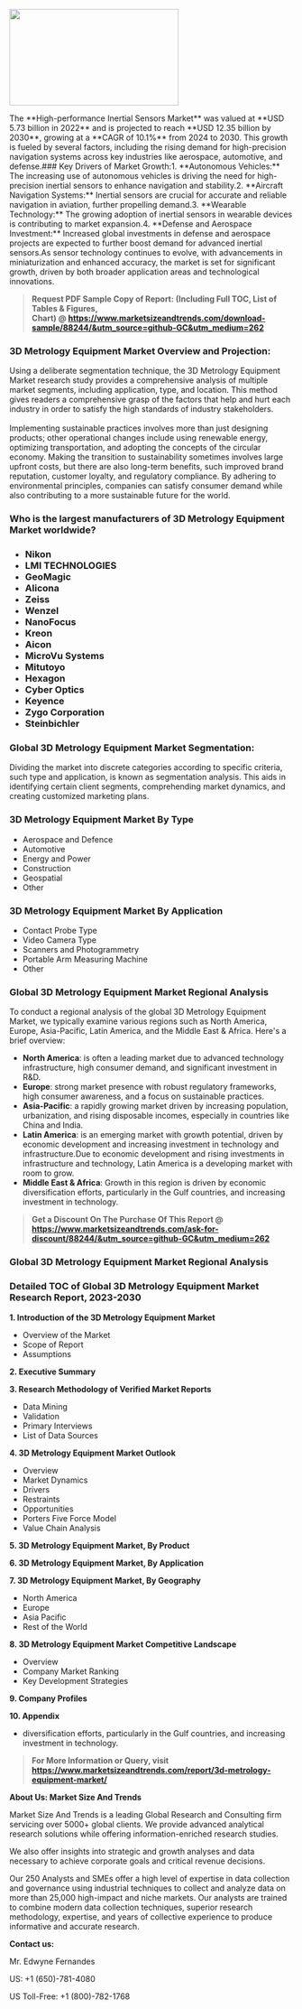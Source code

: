 <p><img class="alignnone size-medium wp-image-20088" src="https://ffe5etoiles.com/wp-content/uploads/2024/12/MST1-300x171.png" alt="" width="300" height="171" /></p>The **High-performance Inertial Sensors Market** was valued at **USD 5.73 billion in 2022** and is projected to reach **USD 12.35 billion by 2030**, growing at a **CAGR of 10.1%** from 2024 to 2030. This growth is fueled by several factors, including the rising demand for high-precision navigation systems across key industries like aerospace, automotive, and defense.### Key Drivers of Market Growth:1. **Autonomous Vehicles:** The increasing use of autonomous vehicles is driving the need for high-precision inertial sensors to enhance navigation and stability.2. **Aircraft Navigation Systems:** Inertial sensors are crucial for accurate and reliable navigation in aviation, further propelling demand.3. **Wearable Technology:** The growing adoption of inertial sensors in wearable devices is contributing to market expansion.4. **Defense and Aerospace Investment:** Increased global investments in defense and aerospace projects are expected to further boost demand for advanced inertial sensors.As sensor technology continues to evolve, with advancements in miniaturization and enhanced accuracy, the market is set for significant growth, driven by both broader application areas and technological innovations.</p><blockquote id="" class=""><strong>Request PDF Sample Copy of Report: (Including Full TOC, List of Tables &amp; Figures, Chart)&nbsp;@&nbsp;<strong><a href="https://www.marketsizeandtrends.com/download-sample/88244/&utm_source=github-GC&utm_medium=262" target="_blank">https://www.marketsizeandtrends.com/download-sample/88244/&utm_source=github-GC&utm_medium=262</a></strong></strong></blockquote><h3 id="" class="">3D Metrology Equipment Market&nbsp;Overview and Projection:</h3><p id="" class="">Using a deliberate segmentation technique, the 3D Metrology Equipment Market research study provides a comprehensive analysis of multiple market segments, including application, type, and location. This method gives readers a comprehensive grasp of the factors that help and hurt each industry in order to satisfy the high standards of industry stakeholders. <br /> <br />Implementing sustainable practices involves more than just designing products; other operational changes include using renewable energy, optimizing transportation, and adopting the concepts of the circular economy. Making the transition to sustainability sometimes involves large upfront costs, but there are also long-term benefits, such improved brand reputation, customer loyalty, and regulatory compliance. By adhering to environmental principles, companies can satisfy consumer demand while also contributing to a more sustainable future for the world.</p><h3 id="" class="">Who is the largest manufacturers of&nbsp;3D Metrology Equipment Market worldwide?</h3><h3 class=""><p><ul><li>Nikon </li><li> LMI TECHNOLOGIES </li><li> GeoMagic </li><li> Alicona </li><li> Zeiss </li><li> Wenzel </li><li> NanoFocus </li><li> Kreon </li><li> Aicon </li><li> MicroVu Systems </li><li> Mitutoyo </li><li> Hexagon </li><li> Cyber Optics </li><li> Keyence </li><li> Zygo Corporation </li><li> Steinbichler</li></ul></p></h3><h3 id="" class="">Global&nbsp;3D Metrology Equipment Market Segmentation:</h3><p id="" class="">Dividing the market into discrete categories according to specific criteria, such type and application, is known as segmentation analysis. This aids in identifying certain client segments, comprehending market dynamics, and creating customized marketing plans.</p><h3 id="" class="">3D Metrology Equipment Market&nbsp;By Type</h3><p><p><ul><li>Aerospace and Defence</li><li> Automotive</li><li> Energy and Power</li><li> Construction</li><li> Geospatial</li><li> Other</p></li></ul></p></p><h3 id="" class="">3D Metrology Equipment Market&nbsp;By Application</h3><p class=""><p><ul><li>Contact Probe Type</li><li> Video Camera Type</li><li> Scanners and Photogrammetry</li><li> Portable Arm Measuring Machine</li><li> Other</li></ul></p></p><h3 id="" class="">Global 3D Metrology Equipment Market Regional Analysis</h3><p id="" class="">To conduct a regional analysis of the global 3D Metrology Equipment Market, we typically examine various regions such as North America, Europe, Asia-Pacific, Latin America, and the Middle East &amp; Africa. Here's a brief overview:</p><ul><li><strong>North America</strong>: is often a leading market due to advanced technology infrastructure, high consumer demand, and significant investment in R&amp;D.</li><li><strong>Europe</strong>: strong market presence with robust regulatory frameworks, high consumer awareness, and a focus on sustainable practices.</li><li><strong>Asia-Pacific</strong>: a rapidly growing market driven by increasing population, urbanization, and rising disposable incomes, especially in countries like China and India.</li><li><strong>Latin America</strong>: is an emerging market with growth potential, driven by economic development and increasing investment in technology and infrastructure.Due to economic development and rising investments in infrastructure and technology, Latin America is a developing market with room to grow.</li><li><strong>Middle East &amp; Africa</strong>: Growth in this region is driven by economic diversification efforts, particularly in the Gulf countries, and increasing investment in technology.</li></ul><blockquote id="" class=""><strong>Get a Discount On The Purchase Of This Report @ <strong><a href="https://www.marketsizeandtrends.com/ask-for-discount/88244/&utm_source=github-GC&utm_medium=262" target="_blank">https://www.marketsizeandtrends.com/ask-for-discount/88244/&utm_source=github-GC&utm_medium=262</a></strong></strong></blockquote><h3 id="" class="">Global 3D Metrology Equipment Market Regional Analysis</h3><h3 id="" class="">Detailed TOC of Global 3D Metrology Equipment Market Research Report, 2023-2030</h3><p id="" class=""><strong>1. Introduction of the 3D Metrology Equipment Market</strong></p><ul><li>Overview of the Market</li><li>Scope of Report</li><li>Assumptions</li></ul><p id="" class=""><strong>2. Executive Summary</strong></p><p id="" class=""><strong>3. Research Methodology of Verified Market Reports</strong></p><ul><li>Data Mining</li><li>Validation</li><li>Primary Interviews</li><li>List of Data Sources</li></ul><p id="" class=""><strong>4. 3D Metrology Equipment Market Outlook</strong></p><ul><li>Overview</li><li>Market Dynamics</li><li>Drivers</li><li>Restraints</li><li>Opportunities</li><li>Porters Five Force Model</li><li>Value Chain Analysis</li></ul><p id="" class=""><strong>5. 3D Metrology Equipment Market, By Product</strong></p><p id="" class=""><strong>6. 3D Metrology Equipment Market, By Application</strong></p><p id="" class=""><strong>7. 3D Metrology Equipment Market, By Geography</strong></p><ul><li>North America</li><li>Europe</li><li>Asia Pacific</li><li>Rest of the World</li></ul><p id="" class=""><strong>8. 3D Metrology Equipment Market Competitive Landscape</strong></p><ul><li>Overview</li><li>Company Market Ranking</li><li>Key Development Strategies</li></ul><p id="" class=""><strong>9. Company Profiles</strong></p><p id="" class=""><strong>10. Appendix</strong></p><ul><li>diversification efforts, particularly in the Gulf countries, and increasing investment in technology.</li></ul><blockquote id="" class=""><strong>For More Information or Query, visit <strong><strong><a href="https://www.marketsizeandtrends.com/report/3d-metrology-equipment-market/" target="_blank">https://www.marketsizeandtrends.com/report/3d-metrology-equipment-market/</a></strong></strong></strong></blockquote><p id="" class=""><strong>About Us: Market Size And Trends</strong></p><p id="" class="">Market Size And Trends is a leading Global Research and Consulting firm servicing over 5000+ global clients. We provide advanced analytical research solutions while offering information-enriched research studies.</p><p id="" class="">We also offer insights into strategic and growth analyses and data necessary to achieve corporate goals and critical revenue decisions.</p><p id="" class="">Our 250 Analysts and SMEs offer a high level of expertise in data collection and governance using industrial techniques to collect and analyze data on more than 25,000 high-impact and niche markets. Our analysts are trained to combine modern data collection techniques, superior research methodology, expertise, and years of collective experience to produce informative and accurate research.</p><p id="" class=""><strong>Contact us:</strong></p><p id="" class="">Mr. Edwyne Fernandes</p><p id="" class="">US: +1 (650)-781-4080</p><p id="" class="">US Toll-Free: +1 (800)-782-1768</p>
